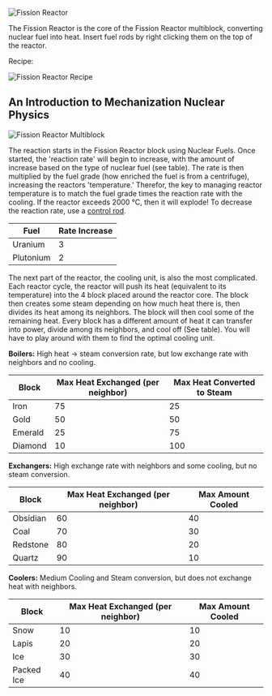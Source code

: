 ![Fission Reactor](https://i.imgur.com/zXcoy8d.png?1)

The Fission Reactor is the core of the Fission Reactor multiblock, converting nuclear fuel into heat. Insert fuel rods by right clicking them on the top of the reactor.

Recipe:

![Fission Reactor Recipe](https://i.imgur.com/WLlB6sm.png?1)

## An Introduction to Mechanization Nuclear Physics

![Fission Reactor Multiblock](https://i.imgur.com/Gmf4LQF.png)

The reaction starts in the Fission Reactor block using Nuclear Fuels. Once started, the 'reaction rate' will begin to increase, with the amount of increase based on the type of nuclear fuel (see table). The rate is then multiplied by the fuel grade (how enriched the fuel is from a centrifuge), increasing the reactors 'temperature.' Therefor, the key to managing reactor temperature is to match the fuel grade times the reaction rate with the cooling. If the reactor exceeds 2000 °C, then it will explode! To decrease the reaction rate, use a [control rod](https://github.com/ImCoolYeah105/Mechanization/wiki/Control-Rod).

| Fuel | Rate Increase |
|------|---------------|
| Uranium | 3 |
| Plutonium | 2 |

The next part of the reactor, the cooling unit, is also the most complicated. Each reactor cycle, the reactor will push its heat (equivalent to its temperature) into the 4 block placed around the reactor core. The block then creates some steam depending on how much heat there is, then divides its heat among its neighbors. The block will then cool some of the remaining heat. Every block has a different amount of heat it can transfer into power, divide among its neighbors, and cool off (See table). You will have to play around with them to find the optimal cooling unit.

**Boilers:** High heat -> steam conversion rate, but low exchange rate with neighbors and no cooling.

| Block | Max Heat Exchanged (per neighbor) | Max Heat Converted to Steam |
|-------|-----------------------------------|-----------------------------|
| Iron | 75 | 25 |
| Gold | 50 | 50 |
| Emerald | 25 | 75 |
| Diamond | 10 | 100 |

**Exchangers:** High exchange rate with neighbors and some cooling, but no steam conversion.

| Block | Max Heat Exchanged (per neighbor) | Max Amount Cooled |
|-------|-----------------------------------|-------------------|
| Obsidian | 60 | 40 |
| Coal | 70 | 30 |
| Redstone | 80 | 20 |
| Quartz | 90 | 10 |

**Coolers:** Medium Cooling and Steam conversion, but does not exchange heat with neighbors.

| Block | Max Heat Exchanged (per neighbor) | Max Amount Cooled |
|-------|-----------------------------------|-------------------|
| Snow | 10 | 10 |
| Lapis | 20 | 20 |
| Ice | 30 | 30 |
| Packed Ice | 40 | 40 |